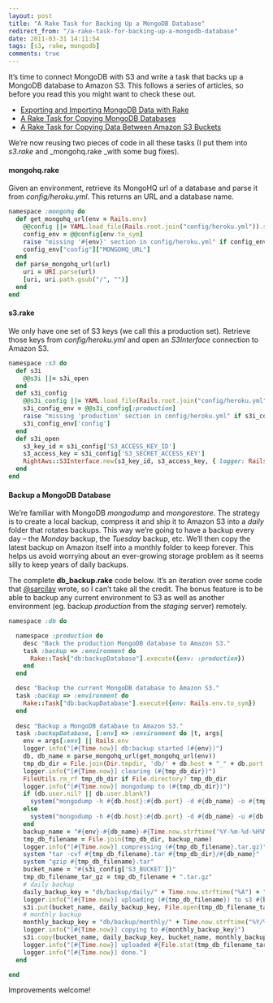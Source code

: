 ```yaml
---
layout: post
title: "A Rake Task for Backing Up a MongoDB Database"
redirect_from: "/a-rake-task-for-backing-up-a-mongodb-database"
date: 2011-03-31 14:11:54
tags: [s3, rake, mongodb]
comments: true
---
```

It’s time to connect MongoDB with S3 and write a task that backs up a MongoDB database to Amazon S3. This follows a series of articles, so before you read this you might want to check these out.

- [Exporting and Importing MongoDB Data with Rake](/seeding-exporting-and-importing-mongodb-data-with-rake)
- [A Rake Task for Copying MongoDB Databases](/a-rake-task-for-copying-mongodb-databases)
- [A Rake Task for Copying Data Between Amazon S3 Buckets](/a-rake-task-for-copying-data-between-amazon-s3-buckets)

We’re now reusing two pieces of code in all these tasks (I put them into _s3.rake_ and _mongohq.rake _with some bug fixes).

#### mongohq.rake

Given an environment, retrieve its MongoHQ url of a database and parse it from _config/heroku.yml_. This returns an URL and a database name.

```ruby
namespace :mongohq do
  def get_mongohq_url(env = Rails.env)
    @@config ||= YAML.load_file(Rails.root.join("config/heroku.yml")).symbolize_keys
    config_env = @@config[env.to_sym]
    raise "missing '#{env}' section in config/heroku.yml" if config_env.nil?
    config_env["config"]["MONGOHQ_URL"]
  end
  def parse_mongohq_url(url)
    uri = URI.parse(url)
    [uri, uri.path.gsub("/", "")]
  end
end
```

#### s3.rake

We only have one set of S3 keys (we call this a production set). Retrieve those keys from _config/heroku.yml_ and open an _S3Interface_ connection to Amazon S3.

```ruby
namespace :s3 do
  def s3i
    @@s3i ||= s3i_open
  end
  def s3i_config
    @@s3i_config ||= YAML.load_file(Rails.root.join("config/heroku.yml")).symbolize_keys
    s3i_config_env = @@s3i_config[:production]
    raise "missing 'production' section in config/heroku.yml" if s3i_config_env.nil?
    s3i_config_env['config']
  end
  def s3i_open
    s3_key_id = s3i_config['S3_ACCESS_KEY_ID']
    s3_access_key = s3i_config['S3_SECRET_ACCESS_KEY']
    RightAws::S3Interface.new(s3_key_id, s3_access_key, { logger: Rails.logger })
  end
end
```

#### Backup a MongoDB Database

We’re familiar with MongoDB _mongodump_ and _mongorestore_. The strategy is to create a local backup, compress it and ship it to Amazon S3 into a _daily_ folder that rotates backups. This way we’re going to have a backup every day – the _Monday_ backup, the _Tuesday_ backup, etc. We’ll then copy the latest backup on Amazon itself into a monthly folder to keep forever. This helps us avoid worrying about an ever-growing storage problem as it seems silly to keep years of daily backups.

The complete **db_backup.rake** code below. It’s an iteration over some code that [@sarcilav](http://blog.sarcilav.com/) wrote, so I can’t take all the credit. The bonus feature is to be able to backup any current environment to S3 as well as another environment (eg. backup _production_ from the _staging_ server) remotely.

```ruby
namespace :db do

  namespace :production do
    desc "Back the production MongoDB database to Amazon S3."
    task :backup => :environment do
      Rake::Task["db:backupDatabase"].execute({env: :production})
    end
  end

  desc "Backup the current MongoDB database to Amazon S3."
  task :backup => :environment do
    Rake::Task["db:backupDatabase"].execute({env: Rails.env.to_sym})
  end
 
  desc "Backup a MongoDB database to Amazon S3."
  task :backupDatabase, [:env] => :environment do |t, args|
    env = args[:env] || Rails.env
    logger.info("[#{Time.now}] db:backup started (#{env})")
    db, db_name = parse_mongohq_url(get_mongohq_url(env))
    tmp_db_dir = File.join(Dir.tmpdir, 'db/' + db.host + "_" + db.port.to_s)
    logger.info("[#{Time.now}] clearing (#{tmp_db_dir})")
    FileUtils.rm_rf tmp_db_dir if File.directory? tmp_db_dir
    logger.info("[#{Time.now}] mongodump to (#{tmp_db_dir})")
    if (db.user.nil? || db.user.blank?)
      system("mongodump -h #{db.host}:#{db.port} -d #{db_name} -o #{tmp_db_dir}")
    else
      system("mongodump -h #{db.host}:#{db.port} -d #{db_name} -u #{db.user} -p#{db.password} -o #{tmp_db_dir}")
    end
    backup_name = "#{env}-#{db_name}-#{Time.now.strftime('%Y-%m-%d-%H%M%S')}"
    tmp_db_filename = File.join(tmp_db_dir, backup_name)
    logger.info("[#{Time.now}] compressing (#{tmp_db_filename}.tar.gz)")
    system "tar -cvf #{tmp_db_filename}.tar #{tmp_db_dir}/#{db_name}"
    system "gzip #{tmp_db_filename}.tar"
    bucket_name = "#{s3i_config['S3_BUCKET']}"
    tmp_db_filename_tar_gz = tmp_db_filename + ".tar.gz"
    # daily backup
    daily_backup_key = "db/backup/daily/" + Time.now.strftime("%A") + "/" + db_name + ".tar.gz"
    logger.info("[#{Time.now}] uploading (#{tmp_db_filename}) to s3 #{bucket_name}/#{daily_backup_key}")
    s3i.put(bucket_name, daily_backup_key, File.open(tmp_db_filename_tar_gz))
    # monthly backup
    monthly_backup_key = "db/backup/monthly/" + Time.now.strftime("%Y/%B") + "/" + db_name + ".tar.gz"
    logger.info("[#{Time.now}] copying to #{monthly_backup_key}")
    s3i.copy(bucket_name, daily_backup_key, bucket_name, monthly_backup_key)
    logger.info("[#{Time.now}] uploaded #{File.stat(tmp_db_filename_tar_gz).size} byte(s)")
    logger.info("[#{Time.now}] done.")
  end

end
```

Improvements welcome!
